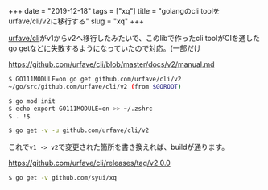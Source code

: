 +++
date = "2019-12-18"
tags = ["xq"]
title = "golangのcli toolをurfave/cli/v2に移行する"
slug = "xq"
+++

[urfave/cli](https://github.com/urfave/cli)がv1からv2へ移行したみたいで、このlibで作ったcli toolがCIを通したgo getなどに失敗するようになっていたので対応。(一部だけ

https://github.com/urfave/cli/blob/master/docs/v2/manual.md

```sh
$ GO111MODULE=on go get github.com/urfave/cli/v2
~/go/src/github.com/urfave/cli/v2 (from $GOROOT)

$ go mod init
$ echo export GO111MODULE=on >> ~/.zshrc
$ . !$

$ go get -v -u github.com/urfave/cli/v2
```

これで`v1 -> v2`で変更された箇所を書き換えれば、buildが通ります。

https://github.com/urfave/cli/releases/tag/v2.0.0

```sh
$ go get -v github.com/syui/xq
```

